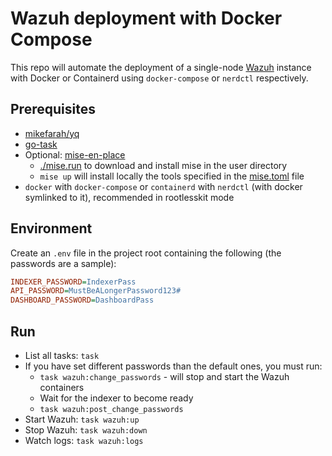 # Wazuh deployment with Docker Compose

This repo will automate the deployment of a single-node [Wazuh](https://wazuh.com) instance with Docker or Containerd using `docker-compose` or `nerdctl` respectively.

## Prerequisites

- [mikefarah/yq](https://github.com/mikefarah/yq)
- [go-task](https://taskfile.dev)
- Optional: [mise-en-place](https://mise.jdx.dev/)
  - [./mise.run](https://mise.run) to download and install mise in the user directory
  - `mise up` will install locally the tools specified in the [mise.toml](mise.toml) file
- `docker` with `docker-compose` or `containerd` with `nerdctl` (with docker symlinked to it), recommended in rootlesskit mode

## Environment

Create an `.env` file in the project root containing the following (the passwords are a sample):

```ini
INDEXER_PASSWORD=IndexerPass
API_PASSWORD=MustBeALongerPassword123#
DASHBOARD_PASSWORD=DashboardPass
```

## Run

- List all tasks: `task`
- If you have set different passwords than the default ones, you must run:
  - `task wazuh:change_passwords` - will stop and start the Wazuh containers
  - Wait for the indexer to become ready
  - `task wazuh:post_change_passwords`
- Start Wazuh: `task wazuh:up`
- Stop Wazuh: `task wazuh:down`
- Watch logs: `task wazuh:logs`
